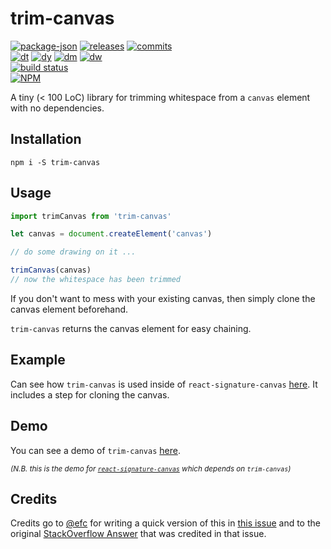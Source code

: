 # trim-canvas

<!-- releases / versioning -->
[![package-json](https://img.shields.io/github/package-json/v/agilgur5/trim-canvas.svg)](https://npmjs.org/package/trim-canvas)
[![releases](https://img.shields.io/github/release/agilgur5/trim-canvas.svg)](https://github.com/agilgur5/trim-canvas/releases)
[![commits](https://img.shields.io/github/commits-since/agilgur5/trim-canvas/latest.svg)](https://github.com/agilgur5/trim-canvas/commits/master)
<br><!-- downloads -->
[![dt](https://img.shields.io/npm/dt/trim-canvas.svg)](https://npmjs.org/package/trim-canvas)
[![dy](https://img.shields.io/npm/dy/trim-canvas.svg)](https://npmjs.org/package/trim-canvas)
[![dm](https://img.shields.io/npm/dm/trim-canvas.svg)](https://npmjs.org/package/trim-canvas)
[![dw](https://img.shields.io/npm/dw/trim-canvas.svg)](https://npmjs.org/package/trim-canvas)
<br><!-- status / activity -->
[![build status](https://img.shields.io/travis/agilgur5/trim-canvas/master.svg)](https://travis-ci.org/agilgur5/trim-canvas)
<br>
[![NPM](https://nodei.co/npm/trim-canvas.png?downloads=true&downloadRank=true&stars=true)](https://npmjs.org/package/trim-canvas)

A tiny (< 100 LoC) library for trimming whitespace from a `canvas` element with no dependencies.

## Installation

`npm i -S trim-canvas`

## Usage

```javascript
import trimCanvas from 'trim-canvas'

let canvas = document.createElement('canvas')

// do some drawing on it ...

trimCanvas(canvas)
// now the whitespace has been trimmed
```

If you don't want to mess with your existing canvas, then simply clone the canvas element beforehand.

`trim-canvas` returns the canvas element for easy chaining.

## Example

Can see how `trim-canvas` is used inside of `react-signature-canvas` [here](https://github.com/agilgur5/react-signature-canvas/blob/310bff81813509a4035bedfe50d76e7045a880cb/src/index.js#L53-L64).
It includes a step for cloning the canvas.

## Demo

You can see a demo of `trim-canvas` [here](https://agilgur5.github.io/react-signature-canvas/).

<small>*(N.B. this is the demo for [`react-signature-canvas`](https://github.com/agilgur5/react-signature-canvas) which depends on `trim-canvas`)*</small>

## Credits

Credits go to [@efc](https://github.com/efc) for writing a quick version of this in [this issue](https://github.com/szimek/signature_pad/issues/49#issue-29108215) and to the original [StackOverflow Answer](http://stackoverflow.com/a/12178531/3431180) that was credited in that issue.
